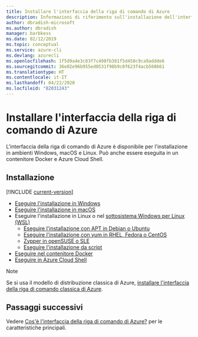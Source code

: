 ```yaml
---
title: Installare l'interfaccia della riga di comando di Azure
description: Informazioni di riferimento sull'installazione dell'interfaccia della riga di comando di Azure
author: dbradish-microsoft
ms.author: dbradish
manager: barbkess
ms.date: 02/12/2019
ms.topic: conceptual
ms.service: azure-cli
ms.devlang: azurecli
ms.openlocfilehash: 1f5d9a4e3c83f7c498fb381f5d458c9ca9addde6
ms.sourcegitcommit: 36e02e96b955ed0531f98b9c0f623f4acb508661
ms.translationtype: HT
ms.contentlocale: it-IT
ms.lasthandoff: 04/22/2020
ms.locfileid: "82031243"
---
```

# <a name="install-the-azure-cli"></a>Installare l'interfaccia della riga di comando di Azure

L'interfaccia della riga di comando di Azure è disponibile per l'installazione in ambienti Windows, macOS e Linux.  Può anche essere eseguita in un contenitore Docker e Azure Cloud Shell.

## <a name="install"></a>Installazione

[!INCLUDE [current-version](includes/current-version.md)]

* [Eseguire l'installazione in Windows](install-azure-cli-windows.md)
* [Eseguire l'installazione in macOS](install-azure-cli-macos.md)
* Eseguire l'installazione in Linux o nel [sottosistema Windows per Linux (WSL)](/windows/wsl/about)
  * [Eseguire l'installazione con APT in Debian o Ubuntu](install-azure-cli-apt.md)
  * [Eseguire l'installazione con yum in RHEL, Fedora o CentOS](install-azure-cli-yum.md)
  * [ Zypper in openSUSE o SLE](install-azure-cli-zypper.md)
  * [Eseguire l'installazione da script](install-azure-cli-linux.md)
* [Eseguire nel contenitore Docker](run-azure-cli-docker.md)
* [Eseguire in Azure Cloud Shell](/azure/cloud-shell/quickstart)

> [!NOTE]
> Se si usa il modello di distribuzione classica di Azure, [installare l'interfaccia della riga di comando classica di Azure](install-classic-cli.md).

## <a name="next-steps"></a>Passaggi successivi

Vedere [Cos'è l'interfaccia della riga di comando di Azure?](what-is-azure-cli.md) per le caratteristiche principali.
